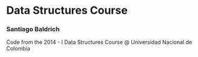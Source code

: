 Data Structures Course<br/><h3>Santiago Baldrich</h3>
=======

Code from the 2014 - I Data Structures Course @ Universidad Nacional de Colombia
